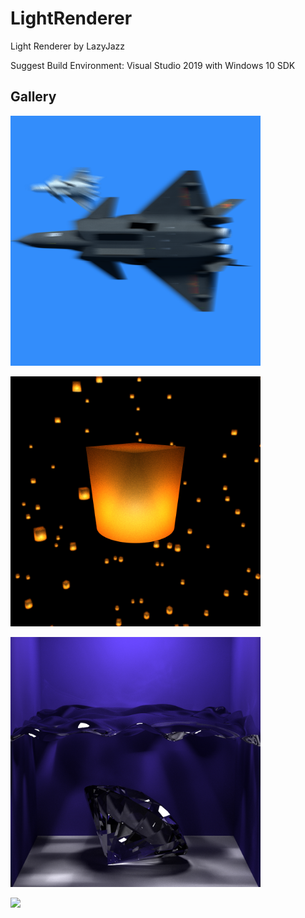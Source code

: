 # LightRenderer

Light Renderer by LazyJazz

Suggest Build Environment: Visual Studio 2019 with Windows 10 SDK

## Gallery

<img src="Light/gallery/J20-8000spp.png" width="400px"></img>

<img src="Light/gallery/Lanterns-20000spp.png" width="400px"></img>

<img src="Light/gallery/WaterSmooth-14000spp.png" width="400px"></img>

<img src="Light/gallery/lucy-darker-7200spp.png" width="400px"></img>
